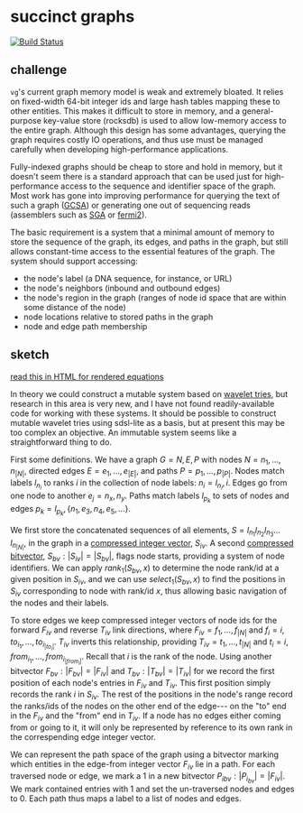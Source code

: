 # succinct graphs

[![Build Status](https://travis-ci.org/ekg/succinct-graph.svg)](https://travis-ci.org/ekg/succinct-graph)

## challenge

`vg`'s current graph memory model is weak and extremely bloated. It relies on fixed-width 64-bit integer ids and large hash tables mapping these to other entities. This makes it difficult to store in memory, and a general-purpose key-value store (rocksdb) is used to allow low-memory access to the entire graph. Although this design has some advantages, querying the graph requires costly IO operations, and thus use must be managed carefully when developing high-performance applications.

Fully-indexed graphs should be cheap to store and hold in memory, but it doesn't seem there is a standard approach that can be used just for high-performance access to the sequence and identifier space of the graph. Most work has gone into improving performance for querying the text of such a graph ([GCSA](https://github.com/jltsiren/gcsa2)) or generating one out of sequencing reads (assemblers such as [SGA](https://github.com/jts/sga) or [fermi2](https://github.com/lh3/fermi2)).

The basic requirement is a system that a minimal amount of memory to store the sequence of the graph, its edges, and paths in the graph, but still allows constant-time access to the essential features of the graph. The system should support accessing:

* the node's label (a DNA sequence, for instance, or URL)
* the node's neighbors (inbound and outbound edges)
* the node's region in the graph (ranges of node id space that are within some distance of the node)
* node locations relative to stored paths in the graph
* node and edge path membership

## sketch

[read this in HTML for rendered equations](https://rawgit.com/ekg/succinct-graph/master/README.html)

In theory we could construct a mutable system based on [wavelet tries](http://arxiv.org/abs/1204.3581), but research in this area is very new, and I have not found readily-available code for working with these systems. It should be possible to construct mutable wavelet tries using sdsl-lite as a basis, but at present this may be too complex an objective. An immutable system seems like a straightforward thing to do.

First some definitions. We have a graph $G = N, E, P$ with nodes $N = n_1, \ldots, n_{|N|}$, directed edges $E = e_1, \ldots, e_{|E|}$, and paths $P = p_1, \ldots, p_{|P|}$. Nodes match labels $l_{n_i}$ to ranks $i$ in the collection of node labels: $n_i = l_{n_i}, i$. Edges go from one node to another $e_j = n_x, n_y$. Paths match labels $l_{p_k}$ to sets of nodes and edges $p_k = l_{p_k}, \{ n_1, e_3, n_4, e_5, \ldots \}$.

We first store the concatenated sequences of all elements, $S = l_{n_1}l_{n_2}l_{n_3}\ldots l_{n_{|N|}}$, in the graph in a [compressed integer vector](https://github.com/simongog/sdsl-lite/blob/master/include/sdsl/enc_vector.hpp#L48-L58), $S_{iv}$. A second [compressed bitvector](https://github.com/simongog/sdsl-lite/blob/master/include/sdsl/rrr_vector.hpp), $S_{bv}: |S_{iv}| = |S_{bv}|$, flags node starts, providing a system of node identifiers. We can apply $rank_1(S_{bv},x)$ to determine the node rank/id at a given position in $S_{iv}$, and we can use $select_1(S_{bv},x)$ to find the positions in $S_{iv}$ corresponding to node with rank/id $x$, thus allowing basic navigation of the nodes and their labels.

To store edges we keep compressed integer vectors of node ids for the forward $F_{iv}$ and reverse $T_{iv}$ link directions, where $F_{iv} = f_1, \ldots, f_{|N|}$ and $f_i = i, to_{i_1}, \ldots, to_{i_{|to_i|}}$. $T_{iv}$ inverts this relationship, providing $T_{iv} = t_1, \ldots, t_{|N|}$ and $t_i = i, from_{i_1}, \ldots, from_{i_{|from_i|}}$. Recall that $i$ is the rank of the node. Using another bitvector $F_{bv} : |F_{bv}| = |F_{iv}|$ and $T_{bv} : |T_{bv}| = |T_{iv}|$ for we record the first position of each node's entries in $F_{iv}$ and $T_{iv}$. This first position simply records the rank $i$ in $S_{iv}$. The rest of the positions in the node's range record the ranks/ids of the nodes on the other end of the edge--- on the "to" end in the $F_{iv}$ and the "from" end in $T_{iv}$. If a node has no edges either coming from or going to it, it will only be represented by reference to its own rank in the correspending edge integer vector.

We can represent the path space of the graph using a bitvector marking which entities in the edge-from integer vector $F_{iv}$ lie in a path. For each traversed node or edge, we mark a 1 in a new bitvector $P_i{_{bv}} : |P_{i_{bv}}| = |F_{iv}|$. We mark contained entries with 1 and set the un-traversed nodes and edges to 0. Each path thus maps a label to a list of nodes and edges.
